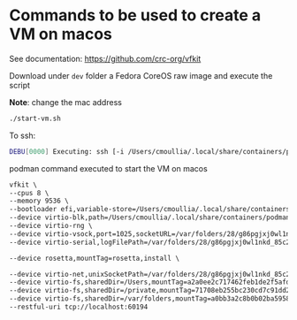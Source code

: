 # Commands to be used to create a VM on macos

See documentation: https://github.com/crc-org/vfkit

Download under `dev` folder a Fedora CoreOS raw image and execute the script

**Note**: change the mac address

```bash
./start-vm.sh
```

To ssh:
```bash
DEBU[0000] Executing: ssh [-i /Users/cmoullia/.local/share/containers/podman/machine/machine -p 60188 core@localhost -o IdentitiesOnly=yes -o StrictHostKeyChecking=no -o UserKnownHostsFile=/dev/null -o CheckHostIP=no -o LogLevel=ERROR -o SetEnv=LC_ALL= -t]
```

podman command executed to start the VM on macos
```txt
vfkit \
--cpus 8 \
--memory 9536 \
--bootloader efi,variable-store=/Users/cmoullia/.local/share/containers/podman/machine/applehv/efi-bl-podman-machine-default,create \
--device virtio-blk,path=/Users/cmoullia/.local/share/containers/podman/machine/applehv/podman-machine-default-arm64.raw \
--device virtio-rng \
--device virtio-vsock,port=1025,socketURL=/var/folders/28/g86pgjxj0wl1nkd_85c2krjw0000gn/T/podman/podman-machine-default.sock,listen \
--device virtio-serial,logFilePath=/var/folders/28/g86pgjxj0wl1nkd_85c2krjw0000gn/T/podman/podman-machine-default.log \

--device rosetta,mountTag=rosetta,install \

--device virtio-net,unixSocketPath=/var/folders/28/g86pgjxj0wl1nkd_85c2krjw0000gn/T/podman/podman-machine-default-gvproxy.sock,mac=5a:94:ef:e4:0c:ee \
--device virtio-fs,sharedDir=/Users,mountTag=a2a0ee2c717462feb1de2f5afd59de5fd2d8 \
--device virtio-fs,sharedDir=/private,mountTag=71708eb255bc230cd7c91dd26f7667a7b938 \
--device virtio-fs,sharedDir=/var/folders,mountTag=a0bb3a2c8b0b02ba5958b0576f0d6530e104 \
--restful-uri tcp://localhost:60194
```